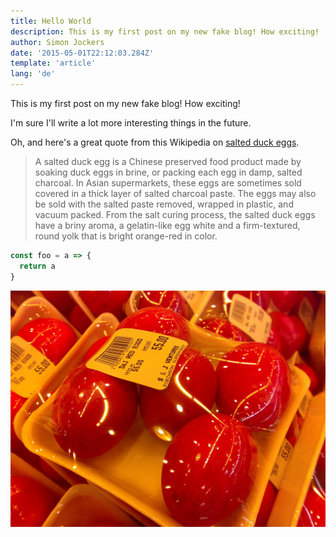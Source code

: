 ```yaml
---
title: Hello World
description: This is my first post on my new fake blog! How exciting!
author: Simon Jockers
date: '2015-05-01T22:12:03.284Z'
template: 'article'
lang: 'de'
---
```


This is my first post on my new fake blog! How exciting!

I'm sure I'll write a lot more interesting things in the future.

Oh, and here's a great quote from this Wikipedia on
[salted duck eggs](http://en.wikipedia.org/wiki/Salted_duck_egg).

> A salted duck egg is a Chinese preserved food product made by soaking duck
> eggs in brine, or packing each egg in damp, salted charcoal. In Asian
> supermarkets, these eggs are sometimes sold covered in a thick layer of salted
> charcoal paste. The eggs may also be sold with the salted paste removed,
> wrapped in plastic, and vacuum packed. From the salt curing process, the
> salted duck eggs have a briny aroma, a gelatin-like egg white and a
> firm-textured, round yolk that is bright orange-red in color.

```javascript
const foo = a => {
  return a
}
```

![Chinese Salty Egg](./salty_egg.jpg)
